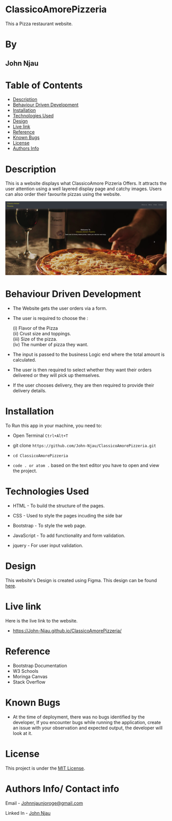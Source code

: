 # ClassicoAmorePizzeria
This a Pizza restaurant website.

# By

## John Njau

# Table of Contents

- [Description](#description)
- [Behaviour Driven Development](#behaviour-driven)
- [Installation](#installation)
- [Technologies Used](#technologies-used)
- [Design](#design)
- [Live link](#live-link)
- [Reference](#reference)
- [Known Bugs](#known-bugs)
- [License](#license)
- [Authors Info](#author-Info)

# Description

 <p>This is a website displays what ClassicoAmore Pizzeria Offers. It attracts the user attention using a well layered display page and catchy images. Users can also order their favourite pizzas using the website. </p>


![snippet1.png](./Assets/Display2.png)

# Behaviour Driven Development

- The Website gets the user orders via a form.

* The user is required to choose the : <br>

  (i) Flavor of the Pizza <br>
  (ii) Crust size and toppings. <br>
  (iii) Size of the pizza. <br>
  (iv) The number of pizza they want.

* The input is passed to the business Logic end where the total amount is calculated.
* The user is then required to select whether they want their orders delivered or they will pick up themselves.
* If the user chooses delivery, they are then required to provide their delivery details.

# Installation

To Run this app in your machine, you need to:

- Open Terminal `Ctrl+Alt+T`

- git clone `https://github.com/John-Njau/ClassicoAmorePizzeria.git`

- `cd ClassicoAmorePizzeria`

- `code . or atom .` based on the text editor you have to open and view the project.

# Technologies Used

- HTML - To build the structure of the pages.

- CSS - Used to style the pages incuding the side bar

- Bootstrap - To style the web page.

- JavaScript - To add functionality and form validation.

- jquery - For user input validation.

# Design

This website's Design is created using Figma. This design can be found [here](https://www.figma.com/file/ujnsEapmPwcGVmSbQi7Ckz/ClassicoAmorePizzeria?node-id=0%3A1).

# Live link

Here is the live link to the website.

- https://John-Njau.github.io/ClassicoAmorePizzeria/

# Reference

- Bootstrap Documentation
- W3 Schools
- Moringa Canvas
- Stack Overflow

# Known Bugs

- At the time of deployment, there was no bugs identified by the developer,
  If you encounter bugs while running the application, create an issue with your observation and expected output, the developer will look at it.

# License

This project is under the [MIT License](https://github.com/John-Njau/My-Portfolio/blob/main/LICENSE).

# Authors Info/ Contact info

Email - [Johnnjaunjoroge@gmail.com](johnnjaunjoroge@gmail.com)

Linked In - [John Njau](https://www.linkedin.com/mwlite/in/john-njau-868b37213)